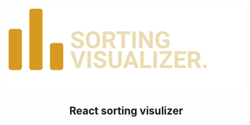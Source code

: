 <p align="center"><img src="/src/assets/readme-logo.svg"></p>
<h2 align="center">React sorting visulizer</h2>